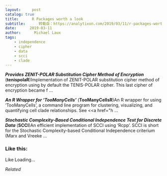 ```yaml
---
layout:     post
catalog: true
title:      R Packages worth a look
subtitle:      转载自：https://analytixon.com/2019/03/11/r-packages-worth-a-look-1451/
date:      2019-03-11
author:      Michael Laux
tags:
    - independence
    - cipher
    - data
    - scci
    - clade
---
```


***Provides ZENIT-POLAR Substitution Cipher Method of Encryption*** (**tenispolaR**)Implementation of ZENIT-POLAR substitution cipher method of encryption using by default the TENIS-POLAR cipher. This last cipher of encryption became f …

***An R Wrapper for ‘TooManyCells’*** (**TooManyCellsR**)An R wrapper for using ‘TooManyCells’, a command line program for clustering, visualizing, and quantifying cell clade relationships. See <<a href="h …

***Stochastic Complexity-Based Conditional Independence Test for Discrete Data*** (**SCCI**)An efficient implementation of SCCI using ‘Rcpp’. SCCI is short for the Stochastic Complexity-based Conditional Independence criterium (Marx and Vreeke …





### Like this:

Like Loading...


*Related*

